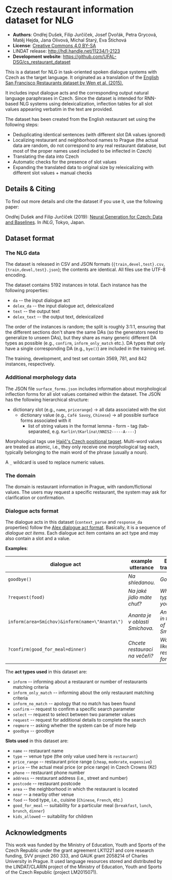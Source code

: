 Czech restaurant information dataset for NLG
============================================

* **Authors**: Ondřej Dušek, Filip Jurčíček, Josef Dvořák, Petra Grycová, Matěj Hejda, Jana Olivová, Michal Starý, Eva Štichová
* **License**: [Creative Commons 4.0 BY-SA](https://creativecommons.org/licenses/by-sa/4.0/)
* LINDAT release: <http://hdl.handle.net/11234/1-2123>
* **Development website**: <https://github.com/UFAL-DSG/cs_restaurant_dataset>

This is a dataset for NLG in task-oriented spoken dialogue systems with Czech as the target 
language. It originated as a translation of the [English San Francisco Restaurants dataset by
Wen et al. (2015).](https://www.repository.cam.ac.uk/handle/1810/251304)

It includes input dialogue acts and the corresponding output natural language paraphrases in Czech.
Since the dataset is intended for RNN-based NLG systems using delexicalization, inflection tables
for all slot values appearing verbatim in the text are provided.

The dataset has been created from the English restaurant set using the following steps:
* Deduplicating identical sentences (with different slot DA values ignored)
* Localizing restaurant and neighborhood names to Prague (the actual data are random, do not correspond 
to any real restaurant database, but most of the proper names used included to be inflected in Czech)
* Translating the data into Czech
* Automatic checks for the presence of slot values
* Expanding the translated data to original size by relexicalizing with different slot values + manual checks

Details & Citing
----------------

To find out more details and cite the dataset if you use it, use the following paper:

Ondřej Dušek and Filip Jurčíček (2019): [Neural Generation for Czech: Data and Baselines](https://www.aclweb.org/anthology/W19-8670/). In _INLG_, Tokyo, Japan.


Dataset format
--------------

### The NLG data ###

The dataset is released in CSV and JSON formats (`{train,devel,test}.csv`, `{train,devel,test}.json`); the contents are
identical. All files use the UTF-8 encoding.

The dataset contains 5192 instances in total. Each instance has the following properties:

* `da` -- the input dialogue act
* `delex_da` -- the input dialogue act, delexicalized
* `text` -- the output text
* `delex_text` -- the output text, delexicalized

The order of the instances is random; the split is roughly 3:1:1, ensuring that the different sections
don't share the same DAs (so the generators need to generalize to unseen DAs), but they share as many
generic different DA types as possible (e.g., `confirm`, `inform_only_match` etc.). DA types that only 
have a single corresponding DA (e.g., `bye()`) are included in the training set.

The training, development, and test set contain 3569, 781, and 842 instances, respectively.

### Additional morphology data ###

The JSON file `surface_forms.json` includes information about morphological inflection forms for 
all slot values contained within the dataset. The JSON has the following hierarchical structure:

* dictionary slot (e.g., `name`, `pricerange`) -> all data associated with the slot
  * dictionary value (e.g., `Café Savoy`, `Chinese`) -> all possible surface forms associated with it
    * list of string values in the format lemma - form - tag (tab-separated, e.g. `Karlín\tKarlína\tNNIS2-----A----`)

Morphological tags use [Hajič's Czech positional tagset](https://ufal.mff.cuni.cz/pdt/Morphology_and_Tagging/Doc/hmptagqr.html).
Multi-word values are treated as atomic, i.e., they only receive one morphological tag each, typically belonging
to the main word of the phrase (usually a noun).

A `_` wildcard is used to replace numeric values.

### The domain ###

The domain is restaurant information in Prague, with random/fictional values. The users may request
a specific restaurant, the system may ask for clarification or confirmation.

### Dialogue acts format ###

The dialogue acts in this dataset (`context_parse` and `response_da` properties) follow the [Alex
dialogue act format](https://github.com/UFAL-DSG/alex/blob/master/alex/doc/ufal-dialogue-acts.rst).
Basically, it is a sequence of *dialogue act items*. Each dialogue act item contains an act type
and may also contain a slot and a value.

**Examples**:

| dialogue act                                   | example utterance               | English translation                       |
| -----------------------------------------------|---------------------------------|-------------------------------------------|
| `goodbye()`                                    | *Na shledanou.*                 | _Goodbye._                                |
| `?request(food)`                               | *Na jaké jídlo máte chuť?*      | _What food type would you like?_          |
| `inform(area=Smíchov)&inform(name=\"Ananta\")` | *Ananta je v oblasti Smíchova.* | _Ananta is in the area of Smíchov._       |
| `?confirm(good_for_meal=dinner)`               | *Chcete restauraci na večeři?*  | _Would you like a restaurant for dinner?_ |

The **act types used** in this dataset are:
* `inform` -- informing about a restaurant or number of restaurants matching criteria
* `inform_only_match` -- informing about the only restaurant matching criteria
* `inform_no_match` -- apology that no match has been found
* `confirm` -- request to confirm a specific search parameter
* `select` -- request to select between two parameter values
* `request` -- request for additional details to complete the search
* `reqmore` -- asking whether the system can be of more help
* `goodbye` -- goodbye

**Slots used** in this dataset are:
* `name` -- restaurant name
* `type` -- venue type (the only value used here is `restaurant`)
* `price_range` -- restaurant price range (`cheap`, `moderate`, `expensive`)
* `price` -- the actual meal price (or price range) in Czech Crowns (Kč)
* `phone` -- restaurant phone number 
* `address` -- restaurant address (i.e., street and number)
* `postcode` -- restaurant postcode
* `area` -- the neighborhood in which the restaurant is located
* `near` -- a nearby other venue 
* `food` -- food type, i.e., cuisine (`Chinese`, `French`, etc.)
* `good_for_meal` -- suitability for a particular meal (`breakfast`, `lunch`, `brunch`, `dinner`)
* `kids_allowed` -- suitability for children

Acknowledgments
---------------

This work was funded by the Ministry of Education, Youth and Sports of the Czech Republic under
the grant agreement LK11221 and core research funding, SVV project 260 333, and GAUK grant 2058214
of Charles University in Prague. It used language resources stored and distributed by the
LINDAT/CLARIN project of the Ministry of Education, Youth and Sports of the Czech Republic
(project LM2015071).

